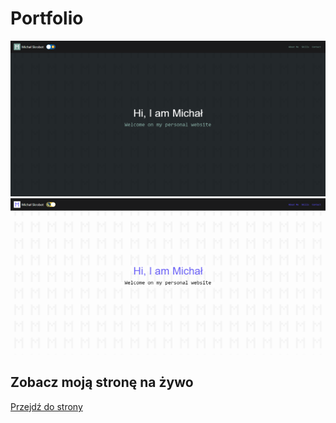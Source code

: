 # Portfolio

![Screenshot](images/portfB.png)
![Screenshot](images/portf.png)

## Zobacz moją stronę na żywo

[Przejdź do strony](http://twojastrona.pl)
